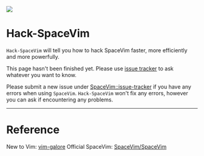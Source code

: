 [![](https://spacevim.org/img/build-with-SpaceVim.svg)](https://spacevim.org)

# Hack-SpaceVim
`Hack-SpaceVim` will tell you how to hack SpaceVim faster, more efficiently and more powerfully.

This page hasn't been finished yet. Please use [issue tracker](https://github.com/Gabirel/Hack-SpaceVim/issues) to ask whatever you want to know.

Please submit a new issue under [SpaceVim::issue-tracker](https://github.com/spacevim/spacevim/issue/) if you have any errors when using `SpaceVim`.
`Hack-SpaceVim` won't fix any errors, however you can ask if encountering any problems.



---------------------------
# Reference

New to Vim: [vim-galore](https://github.com/mhinz/vim-galore)
Official SpaceVim: [SpaceVim/SpaceVim](https://github.com/spacevim/spacevim)
